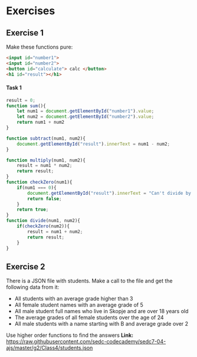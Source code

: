 
# Exercises
## Exercise 1
Make these functions pure:
```html
<input id="number1">
<input id="number2">
<button id="calculate"> calc </button>
<h1 id="result"></h1>
```
#### Task 1

```javascript
result = 0;
function sum(){
	let num1 = document.getElementById("number1").value;
	let num2 = document.getElementById("number2").value;
	return num1 + num2
}

function subtract(num1, num2){
	document.getElementById("result").innerText = num1 - num2;
}

function multiply(num1, num2){
	result = num1 * num2;
	return result;
}
function checkZero(num1){
	if(num1 === 0){
		document.getElementById("result").innerText = "Can't divide by zero";
		return false;
	}
	return true;
}
function divide(num1, num2){
	if(checkZero(num2)){
		result = num1 + num2;
		return result;
	}
}
```

## Exercise 2
There is a JSON file with students. Make a call to the file and get the following data from it: 
* All students with an average grade higher than 3
* All female student names with an average grade of 5
* All male student full names who live in Skopje and are over 18 years old
* The average grades of all female students over the age  of 24
* All male students with a name starting with B and average grade over 2

Use higher order functions to find the answers
**Link:** https://raw.githubusercontent.com/sedc-codecademy/sedc7-04-ajs/master/g2/Class4/students.json

